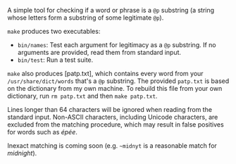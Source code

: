 A simple tool for checking if a word or phrase is a `@p` substring (a
string whose letters form a substring of some legitimate `@p`).

`make` produces two executables:

* `bin/names`: Test each argument for legitimacy as a `@p` substring. If
no arguments are provided, read them from standard input.
* `bin/test`: Run a test suite.

`make` also produces [patp.txt], which contains every word from your
`/usr/share/dict/words` that's a `@p` substring. The provided `patp.txt`
is based on the dictionary from my own machine. To rebuild this file
from your own dictionary, run `rm patp.txt` and then `make patp.txt`.

Lines longer than 64 characters will be ignored when reading from the
standard input. Non-ASCII characters, including Unicode characters, are
excluded from the matching procedure, which may result in false
positives for words such as *épée*.

Inexact matching is coming soon (e.g. `~midnyt` is a reasonable match
for *midnight*).
